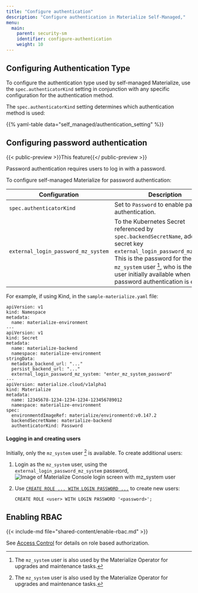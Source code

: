 ```yaml
---
title: "Configure authentication"
description: "Configure authentication in Materialize Self-Managed,"
menu:
  main:
    parent: security-sm
    identifier: configure-authentication
    weight: 10
---
```


## Configuring Authentication Type

To configure the authentication type used by self-managed Materialize, use the
`spec.authenticatorKind` setting in conjunction with any specific configuration
for the authentication method.

The `spec.authenticatorKind` setting determines which authentication method is
used:

{{% yaml-table data="self_managed/authentication_setting" %}}

## Configuring password authentication

{{< public-preview >}}This feature{{</ public-preview >}}

Password authentication requires users to log in with a password.

To configure self-managed Materialize for password authentication:

 Configuration | Description
---------------| ------------
`spec.authenticatorKind` | Set to `Password` to enable password authentication.
`external_login_password_mz_system` | To the Kubernetes Secret referenced by `spec.backendSecretName`, add the secret key `external_login_password_mz_system`. This is the password for the `mz_system` user [^1], who is the only user initially available when password authentication is enabled.

For example, if using Kind, in the `sample-materialize.yaml` file:

```hc {hl_lines="14 24"}
apiVersion: v1
kind: Namespace
metadata:
  name: materialize-environment
---
apiVersion: v1
kind: Secret
metadata:
  name: materialize-backend
  namespace: materialize-environment
stringData:
  metadata_backend_url: "..."
  persist_backend_url: "..."
  external_login_password_mz_system: "enter_mz_system_password"
---
apiVersion: materialize.cloud/v1alpha1
kind: Materialize
metadata:
  name: 12345678-1234-1234-1234-123456789012
  namespace: materialize-environment
spec:
  environmentdImageRef: materialize/environmentd:v0.147.2
  backendSecretName: materialize-backend
  authenticatorKind: Password
```

#### Logging in and creating users

Initially, only the `mz_system` user [^1] is available. To create additional
users:

1. Login as the `mz_system` user, using the
`external_login_password_mz_system` password,
![Image of Materialize Console login screen with mz_system user](/images/mz_system_login.png
"Materialize Console login screen with mz_system user")

1. Use [`CREATE ROLE ... WITH LOGIN PASSWORD ...`](/sql/create-role) to create
   new users:

   ```mzsql
   CREATE ROLE <user> WITH LOGIN PASSWORD '<password>';
   ```

[^1]: The `mz_system` user is also used by the Materialize Operator for upgrades
and maintenance tasks.

## Enabling RBAC

{{< include-md file="shared-content/enable-rbac.md" >}}

See [Access Control](/manage/access-control/) for details on role based authorization.
